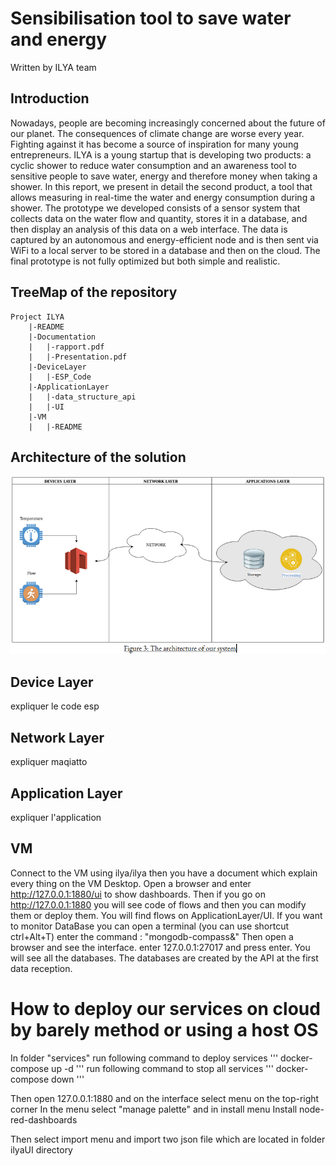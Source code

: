# Sensibilisation tool to save water and energy

Written by ILYA team

## Introduction

Nowadays, people are becoming increasingly concerned about the future of our planet. The consequences of climate change are worse every year. Fighting against it has become a source of inspiration for many young entrepreneurs. ILYA is a young startup that is developing two products: a cyclic shower to reduce water consumption and an awareness tool to sensitive people to save water, energy and therefore money when taking a shower. In this report, we present in detail the second product, a tool that allows measuring in real-time the water and energy consumption during a shower. The prototype we developed consists of a sensor system that collects data on the water flow and quantity, stores it in a database, and then display an analysis of this data on a web interface.  The data is captured by an autonomous and energy-efficient node and is then sent via WiFi to a local server to be stored in a database and then on the cloud. The final prototype is not fully optimized but both simple and realistic.


## TreeMap of the repository
```
Project ILYA
    |-README
    |-Documentation
    |   |-rapport.pdf
    |   |-Presentation.pdf
    |-DeviceLayer
    |   |-ESP_Code
    |-ApplicationLayer
    |   |-data_structure_api
    |   |-UI
    |-VM
    |   |-README
```



## Architecture of the solution

![Architecture](./images/architecture.png)


## Device Layer

expliquer le code esp

## Network Layer

expliquer maqiatto
## Application Layer


expliquer l'application


## VM

Connect to the VM using  ilya/ilya then you have a document which explain every thing on the VM Desktop.
Open a browser and enter http://127.0.0.1:1880/ui to show dashboards.
Then if you go on http://127.0.0.1:1880 you will see code of flows and then you can modify them or deploy them.
You will find flows on ApplicationLayer/UI.
If you want to monitor DataBase you can open a terminal (you can use shortcut ctrl+Alt+T) enter the command : "mongodb-compass&"
Then open a browser and see the interface. enter 127.0.0.1:27017 and press enter.
You will see all the databases. The databases are created by the API at the first data reception.
# How to deploy our services on cloud by barely method or using a host OS

In folder "services" run following command to deploy services
'''
docker-compose up -d
'''
run following command to stop all services
'''
docker-compose down
'''

Then open 127.0.0.1:1880 and on the interface
select menu on the top-right corner
In the menu select "manage palette" and in install menu
Install node-red-dashboards

Then select import menu and import two json file which are located in folder ilyaUI directory


